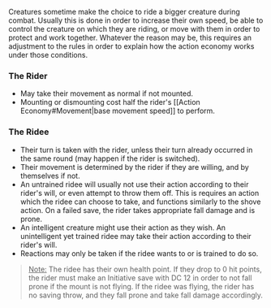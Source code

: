 Creatures sometime make the choice to ride a bigger creature during combat. Usually this is done in order to increase their own speed, be able to control the creature on which they are riding, or move with them in order to protect and work together. Whatever the reason may be, this requires an adjustment to the rules in order to explain how the action economy works under those conditions.
 
### The Rider
 
- May take their movement as normal if not mounted.
- Mounting or dismounting cost half the rider's [[Action Economy#Movement|base movement speed]] to perform.
 
### The Ridee
 
- Their turn is taken with the rider, unless their turn already occurred in the same round (may happen if the rider is switched).
- Their movement is determined by the rider if they are willing, and by themselves if not.
- An untrained ridee will usually not use their action according to their rider's will, or even attempt to throw them off. This is requires an action which the ridee can choose to take, and functions similarly to the shove action. On a failed save, the rider takes appropriate fall damage and is prone.
- An intelligent creature might use their action as they wish. An unintelligent yet trained ridee may take their action according to their rider's will.
- Reactions may only be taken if the ridee wants to or is trained to do so.

><u>Note:</u> The ridee has their own health point. If they drop to 0 hit points, the rider must make an Initiative save with DC 12 in order to not fall prone if the mount is not flying. If the ridee was flying, the rider has no saving throw, and they fall prone and take fall damage accordingly.